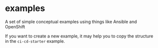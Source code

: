 # examples
A set of simple conceptual examples using things like Ansible and OpenShift

If you want to create a new example, it may help you to copy the structure in the `ci-cd-starter` example.